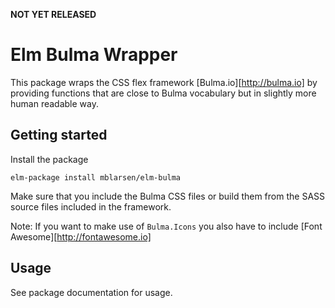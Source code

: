 **NOT YET RELEASED**

# Elm Bulma Wrapper

This package wraps the CSS flex framework [Bulma.io][http://bulma.io] by
providing functions that are close to Bulma vocabulary but in slightly more
human readable way.

## Getting started

Install the package

    elm-package install mblarsen/elm-bulma

Make sure that you include the Bulma CSS files or build them from the SASS
source files included in the framework.

Note: If you want to make use of `Bulma.Icons` you also have to include [Font
Awesome][http://fontawesome.io]

## Usage

See package documentation for usage.
